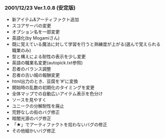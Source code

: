 
### 2001/12/23 Ver.1.0.8 (安定版)

 - 新アイテム&アーティファクト追加
 - スコアサーバの変更
 - オプション名を一部変更
 - 英語化(by Mogamiさん)
 - 既に覚えている魔法に対して学習を行うと熟練度が上がる(選んで覚えられる職業のみ)
 - 型と構えによる耐性の表示を少し変更
 - 英語の職業名変更(autopick.txt参照)
 - 忍者のバランス調整
 - 忍者の古い城の報酬変更
 - html出力のとき、豆腐を'#'に変換
 - 開始時の乱数の初期化のタイミングを変更
 - 全体マップでの自動広いアイテム表示を色分け
 - ソースを見やすく
 - ユニークの分解耐性を廃止
 - 荒野なしの街のバグ修正
 - 暗闇光源のバグ修正
 - 「★」でアーティファクトを拾わないバグの修正
 - その他細かいバグ修正

